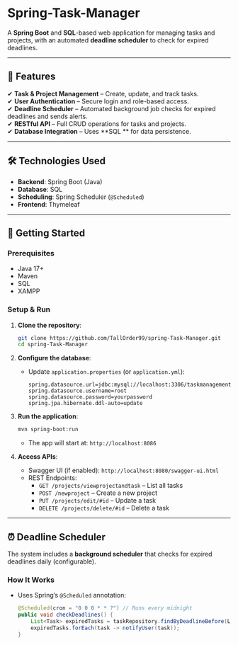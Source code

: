 # Spring-Task-Manager

A **Spring Boot** and **SQL**-based web application for managing tasks and projects, with an automated **deadline scheduler** to check for expired deadlines.  

---

## **📌 Features**  
✔ **Task & Project Management** – Create, update, and track tasks.  
✔ **User Authentication** – Secure login and role-based access.  
✔ **Deadline Scheduler** – Automated background job checks for expired deadlines and sends alerts.  
✔ **RESTful API** – Full CRUD operations for tasks and projects.  
✔ **Database Integration** – Uses **SQL ** for data persistence.  

---

## **🛠 Technologies Used**  
- **Backend**: Spring Boot (Java)  
- **Database**: SQL 
- **Scheduling**: Spring Scheduler (`@Scheduled`)  
- **Frontend**: Thymeleaf

---

## **🚀 Getting Started**  

### **Prerequisites**  
- Java 17+  
- Maven  
- SQL
- XAMPP

### **Setup & Run**  
1. **Clone the repository**:  
   ```sh
   git clone https://github.com/TallOrder99/spring-Task-Manager.git
   cd spring-Task-Manager
   ```  

2. **Configure the database**:  
   - Update `application.properties` (or `application.yml`):  
     ```properties
     spring.datasource.url=jdbc:mysql://localhost:3306/taskmanagementdb
     spring.datasource.username=root
     spring.datasource.password=yourpassword
     spring.jpa.hibernate.ddl-auto=update
     ```  

3. **Run the application**:  
   ```sh
   mvn spring-boot:run
   ```  
   - The app will start at: `http://localhost:8086`

4. **Access APIs**:  
   - Swagger UI (if enabled): `http://localhost:8080/swagger-ui.html`  
   - REST Endpoints:  
     - `GET /projects/viewprojectandtask` – List all tasks  
     - `POST /newproject` – Create a new project
     - `PUT /projects/edit/#id` – Update a task  
     - `DELETE /projects/delete/#id` – Delete a task  

---

## **⏰ Deadline Scheduler**  
The system includes a **background scheduler** that checks for expired deadlines daily (configurable).  

### **How It Works**  
- Uses Spring’s `@Scheduled` annotation:  
  ```java
  @Scheduled(cron = "0 0 0 * * ?") // Runs every midnight
  public void checkDeadlines() {
      List<Task> expiredTasks = taskRepository.findByDeadlineBefore(LocalDate.now());
      expiredTasks.forEach(task -> notifyUser(task));
  }
  ``` 
